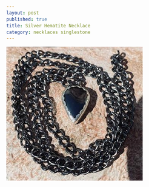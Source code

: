 ```yaml
---
layout: post
published: true
title: Silver Hematite Necklace
category: necklaces singlestone
---
```

![silver_hematite_necklace.jpg](/images/jewelry/necklace/silver_hematite_necklace.jpg)
